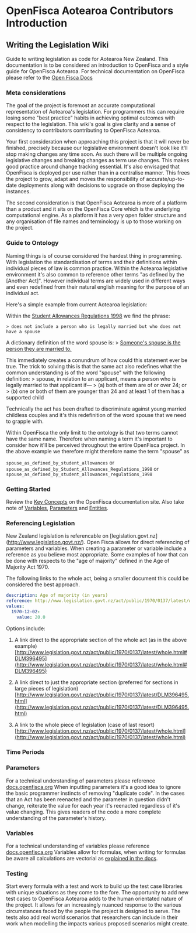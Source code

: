 # OpenFisca Aotearoa Contributors Introduction

## Writing the Legislation Wiki

Guide to writing legislation as code for Aotearoa New Zealand. This documentation is to be considered an introduction to OpenFisca and a style guide for OpenFisca Aotearoa. For technical documentation on OpenFisca please refer to the [Open Fisca Docs](http://openfisca.org/doc/)

### Meta considerations

The goal of the project is foremost an accurate computational representation of Aotearoa's legislation. For programmers this can require losing some "best practice" habits in achieving optimal outcomes with respect to the legislation. This wiki's goal is give clarity and a sense of consistency to contributors contributing to OpenFisca Aotearoa. 

Your first consideration when approaching this project is that it will never be finished, precisely because our legislative environment doesn't look like it'll stop making changes any time soon. As such there will be multiple ongoing legislative changes and breaking changes as term use changes. This makes good practice around change tracking essential. It's also envisaged that OpenFisca is deployed per use rather than in a centralise manner. This frees the project to grow, adapt and moves the responsibility of accurate/up-to-date deployments along with decisions to upgrade on those deploying the instances. 

The second consideration is that OpenFisca Aotearoa is more of a platform than a product and it sits on the OpenFisca Core which is the underlying computational engine. As a platform it has a very open folder structure and any organisation of file names and terminology is up to those working on the project.

### Guide to Ontology

Naming things is of course considered the hardest thing in programming. With legislation the standardisation of terms and their definitions within individual pieces of law is common practice. Within the Aotearoa legislative environment it's also common to reference other terms "as defined by the [Another Act]". However individual terms are widely used in different ways and even redefined from their natural english meaning for the purpose of an individual act.

Here's a simple example from current Aotearoa legislation:

Within the [Student Allowances Regulations 1998](http://www.legislation.govt.nz/regulation/public/1998/0277/latest/DLM259355.html) we find the phrase: 

    > does not include a person who is legally married but who does not have a spouse

A dictionary definition of the word spouse is:
    > [Someone's spouse is the person they are married to.](https://www.collinsdictionary.com/dictionary/english/spouse)

This immediately creates a conundrum of how could this statement ever be true. The trick to solving this is that the same act also redefines what the common understanding is of the word "spouse" with the following definition:
    > spouse, in relation to an applicant, means a person who is legally married to that applicant if—
    > (a) both of them are of or over 24; or
    > (b) one or both of them are younger than 24 and at least 1 of them has a supported child 

Technically the act has been drafted to discriminate against young married childless couples and it's this redefinition of the word spouse that we need to grapple with.

Within OpenFisca the only limit to the ontology is that two terms cannot have the same name. Therefore when naming a term it's important to consider how it'll be perceived throughout the entire OpenFisca project. In the above example we therefore might therefore name the term "spouse" as

`spouse_as_defined_by_student_allowances`
or
`spouse_as_defined_by_Student_Allowances_Regulations_1998`
or
`spouse_as_defined_by_student_allowances_regulations_1998`

### Getting Started

Review the [Key Concepts](http://openfisca.org/doc/key-concepts.html) on the OpenFisca documentation site. Also take note of [Variables](http://openfisca.org/doc/variables.html), [Parameters](http://openfisca.org/doc/parameters.html) and [Entities](http://openfisca.org/doc/coding-the-legislation/50_entities.html).

### Referencing Legislation

New Zealand legislation is referencable on [legislation.govt.nz] (http://www.legislation.govt.nz/).
Open Fisca allows for direct referencing of parameters and variables. 
When creating a parameter or variable include a reference as you believe most appropriate. Some examples of how that can be done with respects to the "age of majority" defined in the Age of Majority Act 1970.

The following links to the whole act, being a smaller document this could be considered the best approach.
```yaml
description: Age of majority (in years)
reference: http://www.legislation.govt.nz/act/public/1970/0137/latest/whole.html#DLM396495
values:
  1970-12-02:
    value: 20.0
```
Options include:

1. A link direct to the appropriate section of the whole act (as in the above example)[http://www.legislation.govt.nz/act/public/1970/0137/latest/whole.html#DLM396495](http://www.legislation.govt.nz/act/public/1970/0137/latest/whole.html#DLM396495)

2. A link direct to just the appropriate section (preferred for sections in large pieces of legislation)[http://www.legislation.govt.nz/act/public/1970/0137/latest/DLM396495.html](http://www.legislation.govt.nz/act/public/1970/0137/latest/DLM396495.html)

3. A link to the whole piece of legislation (case of last resort) [http://www.legislation.govt.nz/act/public/1970/0137/latest/whole.html](http://www.legislation.govt.nz/act/public/1970/0137/latest/whole.html)

### Time Periods


### Parameters

For a technical understanding of parameters please reference [docs.openfisca.org](http://openfisca.org/doc/parameters.html)
When inputting parameters it's a good idea to ignore the basic programmer instincts of removing "duplicate code". In the cases that an Act has been reenacted and the parameter in question didn't change,  reiterate the value for each year it's reenacted regardless of it's value changing. This gives readers of the code a more complete understanding of the parameter's history. 

### Variables

For a technical understanding of variables please reference [docs.openfisca.org](http://openfisca.org/doc/variables.html)
Variables allow for formulas, when writing for formulas be aware all calculations are vectorial as [explained in the docs](http://openfisca.org/doc/coding-the-legislation/25_vectorial_computing.html).

### Testing

Start every formula with a test and work to build up the test case libraries with unique situations as they come to the fore. The opportunity to add new test cases to OpenFisca Aotearoa adds to the human orientated nature of the project. It allows for an increasingly nuanced response to the various circumstances faced by the people the project is designed to serve. The tests also add real world scenarios that researchers can include in their work when modelling the impacts various proposed scenarios might create.
